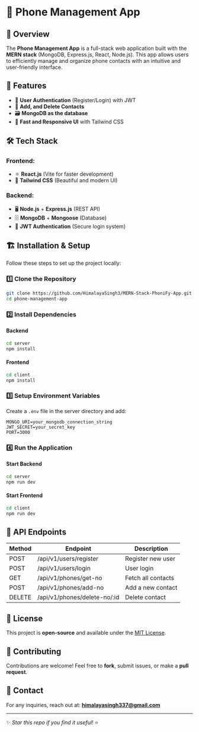 # 📱 Phone Management App

## 🌟 Overview
The **Phone Management App** is a full-stack web application built with the **MERN stack** (MongoDB, Express.js, React, Node.js). This app allows users to efficiently manage and organize phone contacts with an intuitive and user-friendly interface.

## 🚀 Features
- 🔐 **User Authentication** (Register/Login) with JWT
- 📂 **Add, and Delete Contacts**
- 🗃 **MongoDB as the database**
- 🚀 **Fast and Responsive UI** with Tailwind CSS

## 🛠️ Tech Stack
### Frontend:
- ⚛️ **React.js** (Vite for faster development)
- 🎨 **Tailwind CSS** (Beautiful and modern UI)

### Backend:
- 🖥 **Node.js** + **Express.js** (REST API)
- 🗄 **MongoDB** + **Mongoose** (Database)
- 🔑 **JWT Authentication** (Secure login system)


## 🏗 Installation & Setup
Follow these steps to set up the project locally:

### 1️⃣ Clone the Repository
```sh
git clone https://github.com/HimalayaSingh3/MERN-Stack-PhoniFy-App.git
cd phone-management-app
```

### 2️⃣ Install Dependencies
#### Backend
```sh
cd server
npm install
```
#### Frontend
```sh
cd client
npm install
```

### 3️⃣ Setup Environment Variables
Create a `.env` file in the server directory and add:
```env
MONGO_URI=your_mongodb_connection_string
JWT_SECRET=your_secret_key
PORT=3000
```

### 4️⃣ Run the Application
#### Start Backend
```sh
cd server
npm run dev
```
#### Start Frontend
```sh
cd client
npm run dev
```

## 🎯 API Endpoints
| Method | Endpoint                     | Description          |
|--------|------------------------------|----------------------|
| POST   | /api/v1/users/register       | Register new user    |
| POST   | /api/v1/users/login          | User login           |
| GET    | /api/v1/phones/get-no        | Fetch all contacts   |
| POST   | /api/v1/phones/add-no        | Add a new contact    |
| DELETE | /api/v1/phones/delete-no/:id | Delete contact       |

## 📜 License
This project is **open-source** and available under the [MIT License](LICENSE).

## 🤝 Contributing
Contributions are welcome! Feel free to **fork**, submit issues, or make a **pull request**.

## 📧 Contact
For any inquiries, reach out at: **himalayasingh337@gmail.com**

---
✨ _Star this repo if you find it useful!_ ⭐

